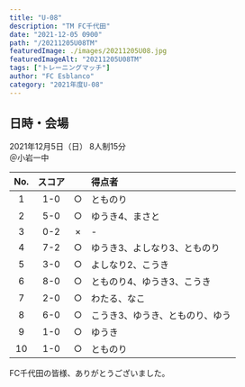 ```yaml
---
title: "U-08"
description: "TM FC千代田"
date: "2021-12-05 0900"
path: "/20211205U08TM"
featuredImage: ./images/20211205U08.jpg
featuredImageAlt: "20211205U08TM"
tags: ["トレーニングマッチ"]
author: "FC Esblanco"
category: "2021年度U-08"
---
```


## 日時・会場

2021年12月5日（日）
8人制15分  
＠小岩一中

| No.| スコア |   | 得点者  |
|:--:|:------:|:-:|:--------|
| 1  | 1-0 | ○ |とものり |
| 2  | 5-0 | ○ |ゆうき4、まさと |
| 3  | 0-2 | × |-|
| 4  | 7-2 | ○ |ゆうき3、よしなり3、とものり |
| 5  | 3-0 | ○ |よしなり2、こうき|
| 6  | 8-0 | ○ |とものり4、ゆうき3、こうき |
| 7  | 2-0 | ○ |わたる、なこ |
| 8  | 6-0 | ○ |こうき3、ゆうき、とものり、ゆう |
| 9  | 1-0 | ○ |ゆうき|
| 10 | 1-0 | ○ |とものり |

FC千代田の皆様、ありがとうございました。
